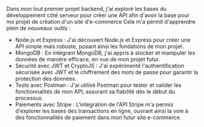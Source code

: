 Dans mon tout premier projet backend, j'ai exploré les bases du développement côté serveur pour créer une API afin d'avoir la base pour mo projet de création d'un site d'e-commerce
Cela m'a permit d'apprendre plein de nouveaux outils :

- Node.js et Express : J'ai découvert Node.js et Express pour créer une API simple mais robuste, posant ainsi les fondations de mon projet.
- MongoDB : En intégrant MongoDB, j'ai appris à stocker et manipuler les données de manière efficace, en vue de mon projet futur.
- Sécurité avec JWT et CryptoJS : J'ai expérimenté l'authentification sécurisée avec JWT et le chiffrement des mots de passe pour garantir la protection des données.
- Tests avec Postman : J'ai utilisé Postman pour tester et valider les fonctionnalités de mon API, assurant sa fiabilité dès le début du processus.
- Paiements avec Stripe : L'intégration de l'API Stripe m'a permis d'explorer les bases des transactions en ligne, ouvrant ainsi la voie à des fonctionnalités de paiement dans mon futur site e-commerce.
